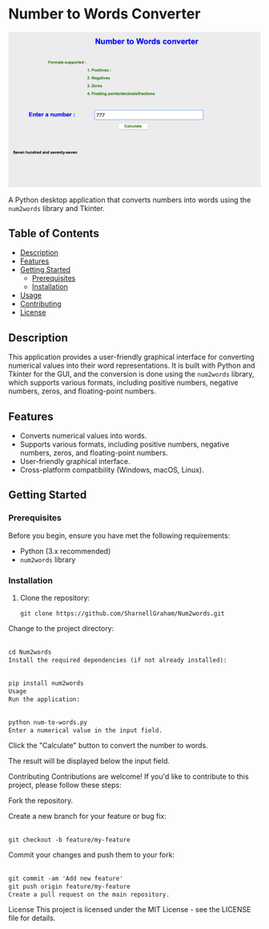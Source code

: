 # Number to Words Converter

![Demo](demo.png)

A Python desktop application that converts numbers into words using the `num2words` library and Tkinter.

## Table of Contents

- [Description](#description)
- [Features](#features)
- [Getting Started](#getting-started)
  - [Prerequisites](#prerequisites)
  - [Installation](#installation)
- [Usage](#usage)
- [Contributing](#contributing)
- [License](#license)

## Description

This application provides a user-friendly graphical interface for converting numerical values into their word representations. It is built with Python and Tkinter for the GUI, and the conversion is done using the `num2words` library, which supports various formats, including positive numbers, negative numbers, zeros, and floating-point numbers.

## Features

- Converts numerical values into words.
- Supports various formats, including positive numbers, negative numbers, zeros, and floating-point numbers.
- User-friendly graphical interface.
- Cross-platform compatibility (Windows, macOS, Linux).

## Getting Started

### Prerequisites

Before you begin, ensure you have met the following requirements:

- Python (3.x recommended)
- `num2words` library

### Installation

1. Clone the repository:

   ```shell
   git clone https://github.com/SharnellGraham/Num2words.git
Change to the project directory:

```shell

cd Num2words
Install the required dependencies (if not already installed):
``` 
 ```shell

pip install num2words
Usage
Run the application:

```
```shell

python num-to-words.py
Enter a numerical value in the input field.
``````
Click the "Calculate" button to convert the number to words.

The result will be displayed below the input field.

Contributing
Contributions are welcome! If you'd like to contribute to this project, please follow these steps:

Fork the repository.

Create a new branch for your feature or bug fix:

```shell

git checkout -b feature/my-feature
``````
Commit your changes and push them to your fork:

```shell

git commit -am 'Add new feature'
git push origin feature/my-feature
Create a pull request on the main repository.
``````
License
This project is licensed under the MIT License - see the LICENSE file for details.

